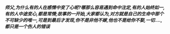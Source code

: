 ***师父,为什么有的人在感情中变了心呢?哪那么容易遇到命中注定,有的人始终如一,有的人中途变心,都是常情;故事的一开始,大家都认为,对方就是自己的生命中那个不可缺少的唯一,可是到最后才发现,你不是非他不嫁,他也不是给你不娶,一切....,都只是一个伤人的错误***